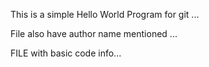    This is a simple Hello World Program for git ... 

   File also have author name mentioned ...

   FILE with basic code info...

   

































































